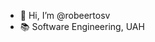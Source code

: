 - 👋 Hi, I’m @robeertosv
- 📚 Software Engineering, UAH

<!---
robeertosv/robeertosv is a ✨ special ✨ repository because its `README.md` (this file) appears on your GitHub profile.
You can click the Preview link to take a look at your changes.
--->
